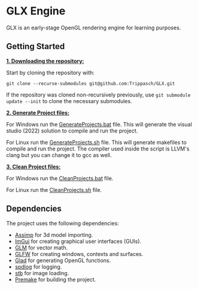 # GLX Engine
GLX is an early-stage OpenGL rendering engine for learning purposes.

## Getting Started
<ins>**1. Downloading the repository:**</ins>

Start by cloning the repository with:
```
git clone --recurse-submodules git@github.com:Trippasch/GLX.git
```
If the repository was cloned non-recursively previously, use ```git submodule update --init``` to clone the necessary submodules.

<ins>**2. Generate Project files:**</ins>

For Windows run the [GenerateProjects.bat](https://github.com/Trippasch/GLX/blob/main/GenerateProjects.bat) file. This will generate the visual studio (2022) solution to compile and run the project.

For Linux run the [GenerateProjects.sh](https://github.com/Trippasch/GLX/blob/main/GenerateProjects.sh) file. This will generate makefiles to compile and run the project. The compiler used inside the script is LLVM's clang but you can change it to gcc as well.

<ins>**3. Clean Project files:**</ins>

For Windows run the [CleanProjects.bat](https://github.com/Trippasch/GLX/blob/main/CleanProjects.bat) file.

For Linux run the [CleanProjects.sh](https://github.com/Trippasch/GLX/blob/main/CleanProjects.sh) file.

## Dependencies
The project uses the following dependencies:
  * [Assimp](https://github.com/assimp/assimp) for 3d model importing.
  * [ImGui](https://github.com/ocornut/imgui) for creating graphical user interfaces (GUIs).
  * [GLM](https://github.com/g-truc/glm) for vector math.
  * [GLFW](https://www.glfw.org/) for creating windows, contexts and surfaces.
  * [Glad](https://glad.dav1d.de/) for generating OpenGL functions.
  * [spdlog](https://github.com/gabime/spdlog) for logging.
  * [stb](https://github.com/nothings/stb) for image loading.
  * [Premake](https://premake.github.io/) for building the project.
